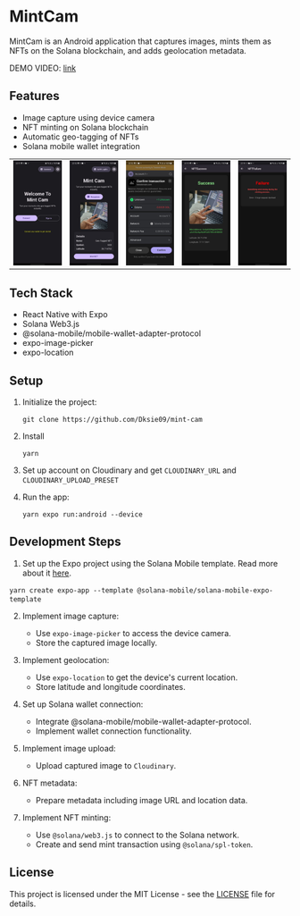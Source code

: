 # MintCam

MintCam is an Android application that captures images, mints them as NFTs on the Solana blockchain, and adds geolocation metadata.

DEMO VIDEO: [link](https://www.loom.com/share/7f087ddf80ef4f7e9ff6b4d86e602f81?sid=f1173a1b-f908-450a-ae11-ef3b94afae6b)

## Features

- Image capture using device camera
- NFT minting on Solana blockchain
- Automatic geo-tagging of NFTs
- Solana mobile wallet integration

<table>
  <tr>
  <td align="center">
      <img src="./screenshots/screenshot-000.jpeg" alt="MintCam Screenshot 0" width=300 />
    </td>
    <td align="center">
      <img src="./screenshots/screenshot-010.jpeg" alt="MintCam Screenshot 1" width=300 />
    </td>
    <td align="center">
      <img src="./screenshots/screenshot-011.jpeg" alt="MintCam Screenshot 2" width=300 />
    </td>
    <td align="center">
      <img src="./screenshots/screenshot-013.jpeg" alt="MintCam Screenshot 3" width=300 />
    </td>
    <td align="center">
      <img src="./screenshots/screenshot-014.jpeg" alt="MintCam Screenshot 4" width=300 />
    </td>
  </tr>
</table>

## Tech Stack

- React Native with Expo
- Solana Web3.js
- @solana-mobile/mobile-wallet-adapter-protocol
- expo-image-picker
- expo-location

## Setup

1. Initialize the project:

   ```
   git clone https://github.com/Dksie09/mint-cam
   ```

2. Install

   ```
   yarn
   ```

3. Set up account on Cloudinary and get `CLOUDINARY_URL` and `CLOUDINARY_UPLOAD_PRESET`

4. Run the app:
   ```
   yarn expo run:android --device
   ```

## Development Steps

1. Set up the Expo project using the Solana Mobile template. Read more about it [here](https://docs.solanamobile.com/react-native/expo#running-the-app).

```
yarn create expo-app --template @solana-mobile/solana-mobile-expo-template
```

2. Implement image capture:

   - Use `expo-image-picker` to access the device camera.
   - Store the captured image locally.

3. Implement geolocation:

   - Use `expo-location` to get the device's current location.
   - Store latitude and longitude coordinates.

4. Set up Solana wallet connection:

   - Integrate @solana-mobile/mobile-wallet-adapter-protocol.
   - Implement wallet connection functionality.

5. Implement image upload:

   - Upload captured image to `Cloudinary`.

6. NFT metadata:

   - Prepare metadata including image URL and location data.

7. Implement NFT minting:
   - Use `@solana/web3.js` to connect to the Solana network.
   - Create and send mint transaction using `@solana/spl-token`.

## License

This project is licensed under the MIT License - see the [LICENSE](LICENSE) file for details.
